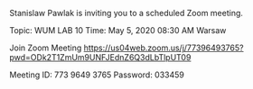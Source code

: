 Stanislaw Pawlak is inviting you to a scheduled Zoom meeting.

Topic: WUM LAB 10
Time: May 5, 2020 08:30 AM Warsaw

Join Zoom Meeting
https://us04web.zoom.us/j/77396493765?pwd=ODk2T1ZmUm9UNFJEdnZ6Q3dLbTlpUT09

Meeting ID: 773 9649 3765
Password: 033459

